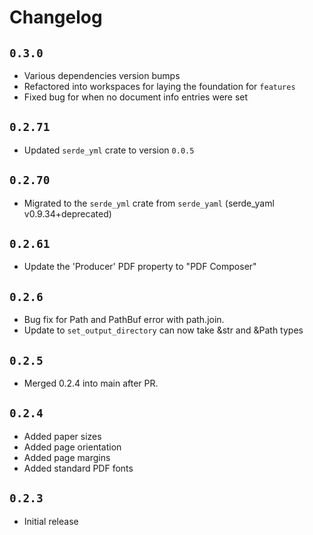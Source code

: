# Changelog


## `0.3.0`
* Various dependencies version bumps
* Refactored into workspaces for laying the foundation for `features`
* Fixed bug for when no document info entries were set

## `0.2.71`
* Updated `serde_yml` crate to version `0.0.5`

## `0.2.70`

* Migrated to the `serde_yml` crate from `serde_yaml` (serde_yaml v0.9.34+deprecated)

## `0.2.61`

* Update the 'Producer' PDF property to "PDF Composer"

## `0.2.6`

* Bug fix for Path and PathBuf error with path.join.
* Update to `set_output_directory` can now take &str and &Path types

## `0.2.5`

* Merged 0.2.4 into main after PR.

## `0.2.4`

* Added paper sizes
* Added page orientation
* Added page margins
* Added standard PDF fonts

## `0.2.3`

* Initial release
